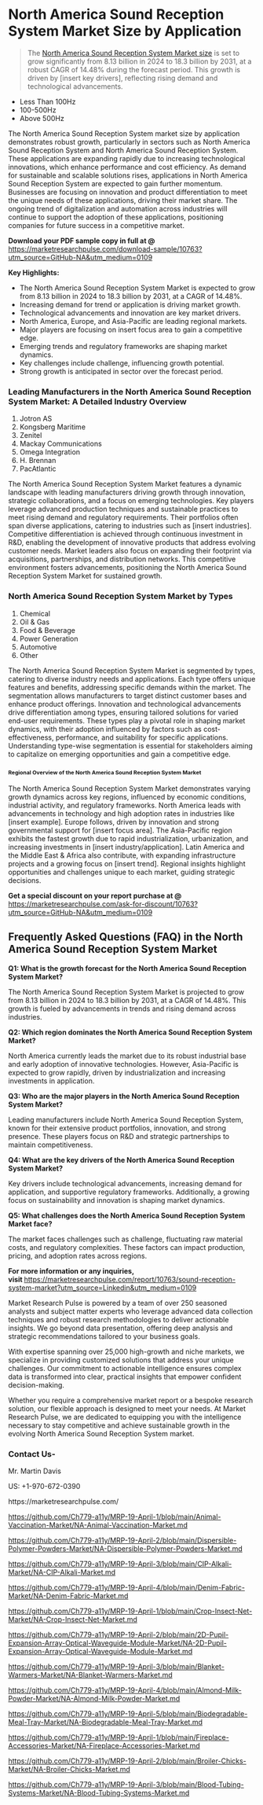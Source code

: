 <h1>North America Sound Reception System Market&nbsp;Size by Application</h1><blockquote><p>The <a href="https://marketresearchpulse.com/download-sample/10763?utm_source=GitHub-NA&amp;utm_medium=0109">North America Sound Reception System Market size</a> is set to grow significantly from 8.13 billion in 2024 to 18.3 billion by 2031, at a robust CAGR of 14.48% during the forecast period. This growth is driven by [insert key drivers], reflecting rising demand and technological advancements.</p></blockquote><ul><li>Less Than 100Hz<li> 100-500Hz<li> Above 500Hz</li></ul><p>The North America Sound Reception System market size by application demonstrates robust growth, particularly in sectors such as North America Sound Reception System and North America Sound Reception System. These applications are expanding rapidly due to increasing technological innovations, which enhance performance and cost efficiency. As demand for sustainable and scalable solutions rises, applications in North America Sound Reception System are expected to gain further momentum. Businesses are focusing on innovation and product differentiation to meet the unique needs of these applications, driving their market share. The ongoing trend of digitalization and automation across industries will continue to support the adoption of these applications, positioning companies for future success in a competitive market.</p><p><strong>Download your PDF sample copy in full at @ </strong><a href="https://marketresearchpulse.com/download-sample/10763?utm_source=GitHub-NA&amp;utm_medium=0109">https://marketresearchpulse.com/download-sample/10763?utm_source=GitHub-NA&amp;utm_medium=0109</a></p><p><strong>Key Highlights: </strong></p><ul><li>The North America Sound Reception System Market is expected to grow from 8.13 billion in 2024 to 18.3 billion by 2031, at a CAGR of 14.48%.</li><li>Increasing demand for trend or application is driving market growth.</li><li>Technological advancements and innovation are key market drivers.</li><li>North America, Europe, and Asia-Pacific are leading regional markets.</li><li>Major players are focusing on insert focus area to gain a competitive edge.</li><li>Emerging trends and regulatory frameworks are shaping market dynamics.</li><li>Key challenges include challenge, influencing growth potential.</li><li>Strong growth is anticipated in sector over the forecast period.</li></ul><h3>Leading Manufacturers in the North America Sound Reception System Market: A Detailed Industry Overview</h3><ol><li>Jotron AS</li><li>Kongsberg Maritime</li><li>Zenitel</li><li>Mackay Communications</li><li>Omega Integration</li><li>H. Brennan</li><li>PacAtlantic</li></ol><div class="flex max-w-full flex-col flex-grow"><div class="min-h-8 text-message flex w-full flex-col items-end gap-2 whitespace-normal break-words [.text-message+&amp;]:mt-5" dir="auto" data-message-author-role="assistant" data-message-id="fd8432e4-4910-450d-b182-61b7bfb0a01f" data-message-model-slug="gpt-4o"><div class="flex w-full flex-col gap-1 empty:hidden first:pt-[3px]"><div class="markdown prose w-full break-words dark:prose-invert light"><p>The North America Sound Reception System Market features a dynamic landscape with leading manufacturers driving growth through innovation, strategic collaborations, and a focus on emerging technologies. Key players leverage advanced production techniques and sustainable practices to meet rising demand and regulatory requirements. Their portfolios often span diverse applications, catering to industries such as [insert industries]. Competitive differentiation is achieved through continuous investment in R&amp;D, enabling the development of innovative products that address evolving customer needs. Market leaders also focus on expanding their footprint via acquisitions, partnerships, and distribution networks. This competitive environment fosters advancements, positioning the North America Sound Reception System Market for sustained growth.</p></div></div></div></div><h3>North America Sound Reception System Market by Types</h3><ol><li>Chemical<li> Oil & Gas<li> Food & Beverage<li> Power Generation<li> Automotive<li> Other</li></ol><div class="flex max-w-full flex-col flex-grow"><div class="min-h-8 text-message flex w-full flex-col items-end gap-2 whitespace-normal break-words [.text-message+&amp;]:mt-5" dir="auto" data-message-author-role="assistant" data-message-id="084470be-0bb7-4664-bddf-5156b4f41249" data-message-model-slug="gpt-4o-mini"><div class="flex w-full flex-col gap-1 empty:hidden first:pt-[3px]"><div class="markdown prose w-full break-words dark:prose-invert light"><p>The North America Sound Reception System Market is segmented by types, catering to diverse industry needs and applications. Each type offers unique features and benefits, addressing specific demands within the market. The segmentation allows manufacturers to target distinct customer bases and enhance product offerings. Innovation and technological advancements drive differentiation among types, ensuring tailored solutions for varied end-user requirements. These types play a pivotal role in shaping market dynamics, with their adoption influenced by factors such as cost-effectiveness, performance, and suitability for specific applications. Understanding type-wise segmentation is essential for stakeholders aiming to capitalize on emerging opportunities and gain a competitive edge.</p></div></div></div></div><h3><span style="font-size: 11px;">Regional Overview of the North America Sound Reception System Market</span></h3><div class="flex max-w-full flex-col flex-grow"><div class="min-h-8 text-message flex w-full flex-col items-end gap-2 whitespace-normal break-words [.text-message+&amp;]:mt-5" dir="auto" data-message-author-role="assistant" data-message-id="e9038762-ce64-4e30-91c9-9bd413514231" data-message-model-slug="gpt-4o-mini"><div class="flex w-full flex-col gap-1 empty:hidden first:pt-[3px]"><div class="markdown prose w-full break-words dark:prose-invert light"><p>The North America Sound Reception System Market demonstrates varying growth dynamics across key regions, influenced by economic conditions, industrial activity, and regulatory frameworks. North America leads with advancements in technology and high adoption rates in industries like [insert example]. Europe follows, driven by innovation and strong governmental support for [insert focus area]. The Asia-Pacific region exhibits the fastest growth due to rapid industrialization, urbanization, and increasing investments in [insert industry/application]. Latin America and the Middle East &amp; Africa also contribute, with expanding infrastructure projects and a growing focus on [insert trend]. Regional insights highlight opportunities and challenges unique to each market, guiding strategic decisions.</p></div></div></div></div><p><strong>Get a special discount on your report purchase at @ </strong><a href="https://marketresearchpulse.com/ask-for-discount/10763?utm_source=GitHub-NA&amp;utm_medium=0109">https://marketresearchpulse.com/ask-for-discount/10763?utm_source=GitHub-NA&amp;utm_medium=0109</a></p><h2>Frequently Asked Questions (FAQ) in the North America Sound Reception System Market</h2><p><strong>Q1: What is the growth forecast for the North America Sound Reception System Market?</strong></p><p>The North America Sound Reception System Market is projected to grow from 8.13 billion in 2024 to 18.3 billion by 2031, at a CAGR of 14.48%. This growth is fueled by advancements in trends and rising demand across industries.</p><p><strong>Q2: Which region dominates the North America Sound Reception System Market?</strong></p><p>North America currently leads the market due to its robust industrial base and early adoption of innovative technologies. However, Asia-Pacific is expected to grow rapidly, driven by industrialization and increasing investments in application.</p><p><strong>Q3: Who are the major players in the North America Sound Reception System Market?</strong></p><p>Leading manufacturers include North America Sound Reception System, known for their extensive product portfolios, innovation, and strong presence. These players focus on R&amp;D and strategic partnerships to maintain competitiveness.</p><p><strong>Q4: What are the key drivers of the North America Sound Reception System Market?</strong></p><p>Key drivers include technological advancements, increasing demand for application, and supportive regulatory frameworks. Additionally, a growing focus on sustainability and innovation is shaping market dynamics.</p><p><strong>Q5: What challenges does the North America Sound Reception System Market face?</strong></p><p>The market faces challenges such as challenge, fluctuating raw material costs, and regulatory complexities. These factors can impact production, pricing, and adoption rates across regions.</p><p><strong>For more information or any inquiries, visit&nbsp;</strong><a href="https://marketresearchpulse.com/report/10763/sound-reception-system-market?utm_source=Linkedin&utm_medium=0109">https://marketresearchpulse.com/report/10763/sound-reception-system-market?utm_source=Linkedin&utm_medium=0109</a></p><p>Market Research Pulse is powered by a team of over 250 seasoned analysts and subject matter experts who leverage advanced data collection techniques and robust research methodologies to deliver actionable insights. We go beyond data presentation, offering deep analysis and strategic recommendations tailored to your business goals.</p><p>With expertise spanning over 25,000 high-growth and niche markets, we specialize in providing customized solutions that address your unique challenges. Our commitment to actionable intelligence ensures complex data is transformed into clear, practical insights that empower confident decision-making.</p><p>Whether you require a comprehensive market report or a bespoke research solution, our flexible approach is designed to meet your needs. At Market Research Pulse, we are dedicated to equipping you with the intelligence necessary to stay competitive and achieve sustainable growth in the evolving North America Sound Reception System market.</p><h3><strong>Contact Us-</strong></h3><p>Mr. Martin Davis</p><p>US: +1-970-672-0390</p><p>https://marketresearchpulse.com/</p><p><a href="https://github.com/Ch779-a11y/MRP-19-April-1/blob/main/Animal-Vaccination-Market/NA-Animal-Vaccination-Market.md">https://github.com/Ch779-a11y/MRP-19-April-1/blob/main/Animal-Vaccination-Market/NA-Animal-Vaccination-Market.md</a></p><p><a href="https://github.com/Ch779-a11y/MRP-19-April-2/blob/main/Dispersible-Polymer-Powders-Market/NA-Dispersible-Polymer-Powders-Market.md">https://github.com/Ch779-a11y/MRP-19-April-2/blob/main/Dispersible-Polymer-Powders-Market/NA-Dispersible-Polymer-Powders-Market.md</a></p><p><a href="https://github.com/Ch779-a11y/MRP-19-April-3/blob/main/CIP-Alkali-Market/NA-CIP-Alkali-Market.md">https://github.com/Ch779-a11y/MRP-19-April-3/blob/main/CIP-Alkali-Market/NA-CIP-Alkali-Market.md</a></p><p><a href="https://github.com/Ch779-a11y/MRP-19-April-4/blob/main/Denim-Fabric-Market/NA-Denim-Fabric-Market.md">https://github.com/Ch779-a11y/MRP-19-April-4/blob/main/Denim-Fabric-Market/NA-Denim-Fabric-Market.md</a></p><p><a href="https://github.com/Ch779-a11y/MRP-19-April-1/blob/main/Crop-Insect-Net-Market/NA-Crop-Insect-Net-Market.md">https://github.com/Ch779-a11y/MRP-19-April-1/blob/main/Crop-Insect-Net-Market/NA-Crop-Insect-Net-Market.md</a></p><p><a href="https://github.com/Ch779-a11y/MRP-19-April-2/blob/main/2D-Pupil-Expansion-Array-Optical-Waveguide-Module-Market/NA-2D-Pupil-Expansion-Array-Optical-Waveguide-Module-Market.md">https://github.com/Ch779-a11y/MRP-19-April-2/blob/main/2D-Pupil-Expansion-Array-Optical-Waveguide-Module-Market/NA-2D-Pupil-Expansion-Array-Optical-Waveguide-Module-Market.md</a></p><p><a href="https://github.com/Ch779-a11y/MRP-19-April-3/blob/main/Blanket-Warmers-Market/NA-Blanket-Warmers-Market.md">https://github.com/Ch779-a11y/MRP-19-April-3/blob/main/Blanket-Warmers-Market/NA-Blanket-Warmers-Market.md</a></p><p><a href="https://github.com/Ch779-a11y/MRP-19-April-4/blob/main/Almond-Milk-Powder-Market/NA-Almond-Milk-Powder-Market.md">https://github.com/Ch779-a11y/MRP-19-April-4/blob/main/Almond-Milk-Powder-Market/NA-Almond-Milk-Powder-Market.md</a></p><p><a href="https://github.com/Ch779-a11y/MRP-19-April-5/blob/main/Biodegradable-Meal-Tray-Market/NA-Biodegradable-Meal-Tray-Market.md">https://github.com/Ch779-a11y/MRP-19-April-5/blob/main/Biodegradable-Meal-Tray-Market/NA-Biodegradable-Meal-Tray-Market.md</a></p><p><a href="https://github.com/Ch779-a11y/MRP-19-April-1/blob/main/Fireplace-Accessories-Market/NA-Fireplace-Accessories-Market.md">https://github.com/Ch779-a11y/MRP-19-April-1/blob/main/Fireplace-Accessories-Market/NA-Fireplace-Accessories-Market.md</a></p><p><a href="https://github.com/Ch779-a11y/MRP-19-April-2/blob/main/Broiler-Chicks-Market/NA-Broiler-Chicks-Market.md">https://github.com/Ch779-a11y/MRP-19-April-2/blob/main/Broiler-Chicks-Market/NA-Broiler-Chicks-Market.md</a></p><p><a href="https://github.com/Ch779-a11y/MRP-19-April-3/blob/main/Blood-Tubing-Systems-Market/NA-Blood-Tubing-Systems-Market.md">https://github.com/Ch779-a11y/MRP-19-April-3/blob/main/Blood-Tubing-Systems-Market/NA-Blood-Tubing-Systems-Market.md</a></p>
